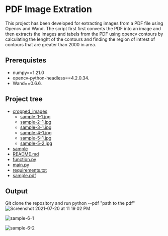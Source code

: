 # PDF Image Extration

This project has been developed for extracting images from a PDF file using Opencv and Wand. The script first first converts the  PDF into an image and then extracts the images and tabels from the PDF using opencv contours by calculating the lenght of the contours and finding the region of intrest of contours that are greater than 2000 in area. 

## Prerequistes
* numpy==1.21.0 
* opencv-python-headless==4.2.0.34. 
* Wand==0.6.6.  


## Project tree


 * [cropped_images](./tree-md)
   * [sample-1-1.jpg](./dir1/file1.ext)
   * [sample-2-1.jpg](./dir1/file2.ext)
   * [sample-3-1.jpg](./dir1/file3.ext)
   * [sample-4-1.jpg](./dir1/file4.ext)
   * [sample-5-1.jpg](./dir1/file5.ext)
   * [sample-5-2.jpg](./dir1/file6.ext)
 * [sample](./dir2)
 * [README.md](./README.md)
 * [function.py](./file_in_root.py)
 * [main.py](./main.py)
 * [requirements.txt](./file_in_root)
 * [sample.pdf](./file_in_root)



## Output

Git clone the repository and run python --pdf "path to the pdf"![Screenshot 2021-07-20 at 11 19 02 PM](https://user-images.githubusercontent.com/22589402/126371695-89626a82-1e71-4333-a777-f0684c344874.png)

![sample-6-1](https://user-images.githubusercontent.com/22589402/126371776-ac027b5c-63e6-40ba-b84d-da9aa54d227d.jpeg)

![sample-6-2](https://user-images.githubusercontent.com/22589402/126371854-3d59558d-647a-4d92-b8f1-8dfbdfcba28a.jpeg)

